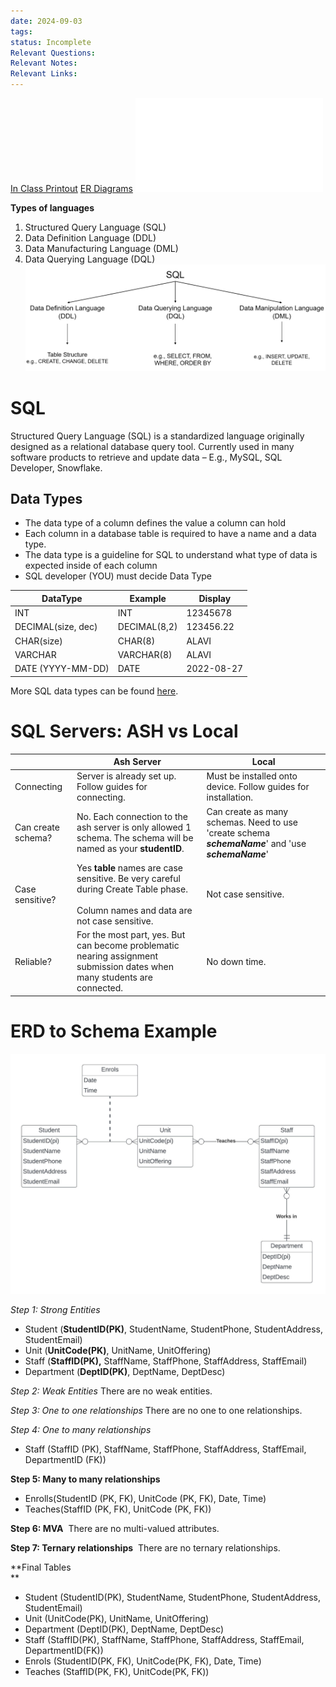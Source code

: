 ```yaml
---
date: 2024-09-03
tags: 
status: Incomplete
Relevant Questions: 
Relevant Notes: 
Relevant Links:
---
```

[In Class Printout](Attachments/Week%205_inClassPrintout.docx)
[ER Diagrams](Attachments/Lecture%202%20(contd)-%20ER%20Diagrams%201.pdf)
![](Attachments/Lecture5.sql)

**Types of languages**
1. Structured Query Language (SQL)
2. Data Definition Language (DDL)
3. Data Manufacturing Language (DML)
4. Data Querying Language (DQL)
![900](Attachments/image%20(4)%201.png)
# SQL
Structured Query Language (SQL) is a standardized language originally designed as a relational database query tool.
Currently used in many software products to retrieve and update data – E.g., MySQL, SQL Developer, Snowflake.

## Data Types
- The data type of a column defines the value a column can hold
- Each column in a database table is required to have a name and a data type.
- The data type is a guideline for SQL to understand what type of data is expected inside of each column
- SQL developer (YOU) must decide Data Type

| DataType           | Example      | Display    |
| ------------------ | ------------ | ---------- |
| INT                | INT          | 12345678   |
| DECIMAL(size, dec) | DECIMAL(8,2) | 123456.22  |
| CHAR(size)         | CHAR(8)      | ALAVI      |
| VARCHAR            | VARCHAR(8)   | ALAVI      |
| DATE (YYYY-MM-DD)  | DATE         | 2022-08-27 |
More SQL data types can be found [here](https://www.w3schools.com/sql/sql_datatypes.asp).

# SQL Servers: ASH vs Local
|                    | Ash Server                                                                                                                                  | Local                                                                                               |
| ------------------ | ------------------------------------------------------------------------------------------------------------------------------------------- | --------------------------------------------------------------------------------------------------- |
| Connecting         | Server is already set up. Follow guides for connecting.                                                                                     | Must be installed onto device. Follow guides for installation.                                      |
| Can create schema? | No. Each connection to the ash server is only allowed 1 schema. The schema will be named as your **studentID**.                             | Can create as many schemas. Need to use 'create schema **_schemaName_**' and 'use **_schemaName_**' |
| Case sensitive?    | Yes **table** names are case sensitive. Be very careful during Create Table phase.  <br>  <br>Column names and data are not case sensitive. | Not case sensitive.                                                                                 |
| Reliable?          | For the most part, yes. But can become problematic nearing assignment submission dates when many students are connected.                    | No down time.                                                                                       |

# ERD to Schema Example
![800](Attachments/Week5_ExtraQuestion.jpeg)

*Step 1: Strong Entities*
- Student (**StudentID(PK)**, StudentName, StudentPhone, StudentAddress, StudentEmail)
- Unit (**UnitCode(PK)**, UnitName, UnitOffering)
- Staff (**StaffID(PK),** StaffName, StaffPhone, StaffAddress, StaffEmail)
- Department (**DeptID(PK)**, DeptName, DeptDesc)

*Step 2: Weak Entities*
There are no weak entities.

*Step 3: One to one relationships*
There are no one to one relationships.

*Step 4: One to many relationships*
- Staff (StaffID (PK), StaffName, StaffPhone, StaffAddress, StaffEmail, DepartmentID (FK))

**Step 5: Many to many relationships**
- Enrolls(StudentID (PK, FK), UnitCode (PK, FK), Date, Time)
- Teaches(StaffID (PK, FK), UnitCode (PK, FK))

**Step 6: MVA**
 There are no multi-valued attributes.

**Step 7: Ternary relationships**
 There are no ternary relationships.

  
**Final Tables  
**  

- Student (StudentID(PK), StudentName, StudentPhone, StudentAddress, StudentEmail)
- Unit (UnitCode(PK), UnitName, UnitOffering)
- Department (DeptID(PK), DeptName, DeptDesc)
- Staff (StaffID(PK), StaffName, StaffPhone, StaffAddress, StaffEmail, DepartmentID(FK))
- Enrols (StudentID(PK, FK), UnitCode(PK, FK), Date, Time)
- Teaches (StaffID(PK, FK), UnitCode(PK, FK))